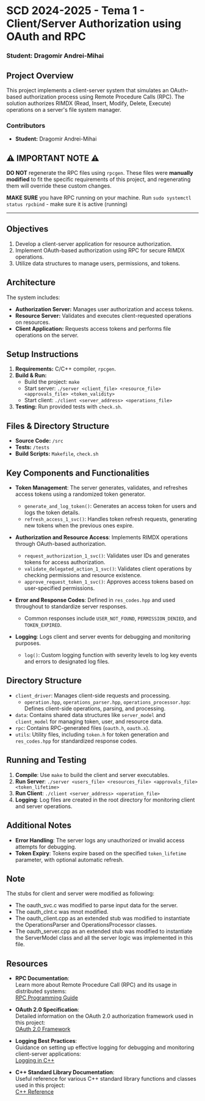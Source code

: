 # SCD 2024-2025 - Tema 1 - Client/Server Authorization using OAuth and RPC

### Student: Dragomir Andrei-Mihai

## Project Overview

This project implements a client-server system that simulates an OAuth-based authorization process using Remote Procedure Calls (RPC). The solution authorizes RIMDX (Read, Insert, Modify, Delete, Execute) operations on a server's file system manager.

### Contributors

- **Student:** Dragomir Andrei-Mihai

## ⚠️ **IMPORTANT NOTE** ⚠️

**DO NOT** regenerate the RPC files using `rpcgen`. These files were **manually modified** to fit the specific requirements of this project, and regenerating them will override these custom changes.

**MAKE SURE** you have RPC running on your machine.
Run `sudo systemctl status rpcbind` - make sure it is active (running)

---

## Objectives

1. Develop a client-server application for resource authorization.
2. Implement OAuth-based authorization using RPC for secure RIMDX operations.
3. Utilize data structures to manage users, permissions, and tokens.

## Architecture

The system includes:

- **Authorization Server:** Manages user authorization and access tokens.
- **Resource Server:** Validates and executes client-requested operations on resources.
- **Client Application:** Requests access tokens and performs file operations on the server.

## Setup Instructions

1. **Requirements:** C/C++ compiler, `rpcgen`.
2. **Build & Run:**
   - Build the project: `make`
   - Start server: `./server <client_file> <resource_file> <approvals_file> <token_validity>`
   - Start client: `./client <server_address> <operations_file>`
3. **Testing:** Run provided tests with `check.sh`.

## Files & Directory Structure

- **Source Code:** `/src`
- **Tests:** `/tests`
- **Build Scripts:** `Makefile`, `check.sh`

## Key Components and Functionalities

- **Token Management**: The server generates, validates, and refreshes access tokens using a randomized token generator.

  - `generate_and_log_token()`: Generates an access token for users and logs the token details.
  - `refresh_access_1_svc()`: Handles token refresh requests, generating new tokens when the previous ones expire.

- **Authorization and Resource Access**: Implements RIMDX operations through OAuth-based authorization.

  - `request_authorization_1_svc()`: Validates user IDs and generates tokens for access authorization.
  - `validate_delegated_action_1_svc()`: Validates client operations by checking permissions and resource existence.
  - `approve_request_token_1_svc()`: Approves access tokens based on user-specified permissions.

- **Error and Response Codes**: Defined in `res_codes.hpp` and used throughout to standardize server responses.

  - Common responses include `USER_NOT_FOUND`, `PERMISSION_DENIED`, and `TOKEN_EXPIRED`.

- **Logging**: Logs client and server events for debugging and monitoring purposes.
  - `log()`: Custom logging function with severity levels to log key events and errors to designated log files.

## Directory Structure

- `client_driver`: Manages client-side requests and processing.
  - `operation.hpp`, `operations_parser.hpp`, `operations_processor.hpp`: Defines client-side operations, parsing, and processing.
- `data`: Contains shared data structures like `server_model` and `client_model` for managing token, user, and resource data.
- `rpc`: Contains RPC-generated files (`oauth.h`, `oauth.x`).
- `utils`: Utility files, including `token.h` for token generation and `res_codes.hpp` for standardized response codes.

## Running and Testing

1. **Compile**: Use `make` to build the client and server executables.
2. **Run Server**: `./server <users_file> <resources_file> <approvals_file> <token_lifetime>`
3. **Run Client**: `./client <server_address> <operation_file>`
4. **Logging**: Log files are created in the root directory for monitoring client and server operations.

## Additional Notes

- **Error Handling**: The server logs any unauthorized or invalid access attempts for debugging.
- **Token Expiry**: Tokens expire based on the specified `token_lifetime` parameter, with optional automatic refresh.

## Note

The stubs for client and server were modified as following:

- The oauth_svc.c was modified to parse input data for the server.
- The oauth_clnt.c was mnot modified.
- The oauth_client.cpp as an extended stub was modified to instantiate the OperationsParser and OperationsProcessor classes.
- The oauth_server.cpp as an extended stub was modified to instantiate the ServerModel class and all the server logic was implemented in this file.

## Resources

- **RPC Documentation**:  
  Learn more about Remote Procedure Call (RPC) and its usage in distributed systems:  
  [RPC Programming Guide](https://docs.oracle.com/cd/E36784_01/html/E36874/rpcgen-1.html)

- **OAuth 2.0 Specification**:  
  Detailed information on the OAuth 2.0 authorization framework used in this project:  
  [OAuth 2.0 Framework](https://tools.ietf.org/html/rfc6749)

- **Logging Best Practices**:  
  Guidance on setting up effective logging for debugging and monitoring client-server applications:  
  [Logging in C++](https://www.fluentd.org/guides/overview/logging-cpp)

- **C++ Standard Library Documentation**:  
  Useful reference for various C++ standard library functions and classes used in this project:  
  [C++ Reference](https://en.cppreference.com/w/)
